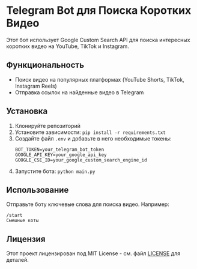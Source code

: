 # Telegram Bot для Поиска Коротких Видео

Этот бот использует Google Custom Search API для поиска интересных коротких видео на YouTube, TikTok и Instagram.

## Функциональность

- Поиск видео на популярных платформах (YouTube Shorts, TikTok, Instagram Reels)
- Отправка ссылок на найденные видео в Telegram

## Установка

1. Клонируйте репозиторий
2. Установите зависимости: `pip install -r requirements.txt`
3. Создайте файл `.env` и добавьте в него необходимые токены:
   ```
   BOT_TOKEN=your_telegram_bot_token
   GOOGLE_API_KEY=your_google_api_key
   GOOGLE_CSE_ID=your_google_custom_search_engine_id
   ```
4. Запустите бота: `python main.py`

## Использование

Отправьте боту ключевые слова для поиска видео. Например:
```
/start
Смешные коты
```

## Лицензия

Этот проект лицензирован под MIT License - см. файл [LICENSE](LICENSE) для деталей.